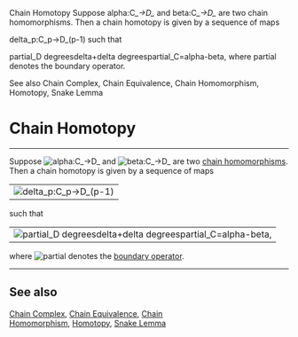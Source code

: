 Chain Homotopy
Suppose alpha:C_*->D_* and beta:C_*->D_* are two chain homomorphisms. Then a chain homotopy is given by a sequence of maps

 delta_p:C_p->D_(p-1) 
such that

 partial_D degreesdelta+delta degreespartial_C=alpha-beta, 
where partial denotes the boundary operator.

See also
Chain Complex, Chain Equivalence, Chain Homomorphism, Homotopy, Snake Lemma
# Chain Homotopy

---

Suppose ![alpha:C_*->D_*](https://mathworld.wolfram.com/images/equations/ChainHomotopy/Inline1.svg) and ![beta:C_*->D_*](https://mathworld.wolfram.com/images/equations/ChainHomotopy/Inline2.svg) are two [chain homomorphisms](https://mathworld.wolfram.com/ChainHomomorphism.html). Then a chain homotopy is given by a sequence of maps

|   |
|---|
|![delta_p:C_p->D_(p-1)](https://mathworld.wolfram.com/images/equations/ChainHomotopy/NumberedEquation1.svg)|

such that

|   |
|---|
|![partial_D degreesdelta+delta degreespartial_C=alpha-beta,](https://mathworld.wolfram.com/images/equations/ChainHomotopy/NumberedEquation2.svg)|

where ![partial](https://mathworld.wolfram.com/images/equations/ChainHomotopy/Inline3.svg) denotes the [boundary operator](https://mathworld.wolfram.com/BoundaryOperator.html).

---

## See also

[Chain Complex](https://mathworld.wolfram.com/ChainComplex.html), [Chain Equivalence](https://mathworld.wolfram.com/ChainEquivalence.html), [Chain Homomorphism](https://mathworld.wolfram.com/ChainHomomorphism.html), [Homotopy](https://mathworld.wolfram.com/Homotopy.html), [Snake Lemma](https://mathworld.wolfram.com/SnakeLemma.html)